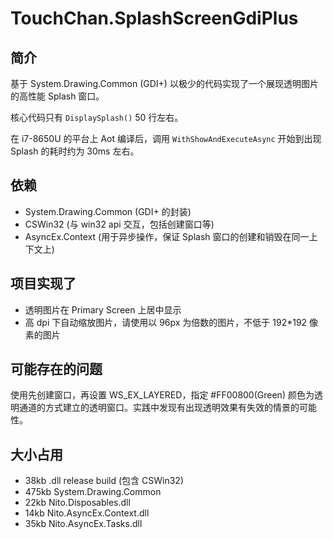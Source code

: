 ﻿# TouchChan.SplashScreenGdiPlus

## 简介

基于 System.Drawing.Common (GDI+) 以极少的代码实现了一个展现透明图片的高性能 Splash 窗口。

核心代码只有 `DisplaySplash()` 50 行左右。

在 i7-8650U 的平台上 Aot 编译后，调用 `WithShowAndExecuteAsync` 开始到出现 Splash 的耗时约为 30ms 左右。

## 依赖

* System.Drawing.Common (GDI+ 的封装)
* CSWin32 (与 win32 api 交互，包括创建窗口等)
* AsyncEx.Context (用于异步操作，保证 Splash 窗口的创建和销毁在同一上下文上)

## 项目实现了

* 透明图片在 Primary Screen 上居中显示
* 高 dpi 下自动缩放图片，请使用以 96px 为倍数的图片，不低于 192*192 像素的图片

## 可能存在的问题

使用先创建窗口，再设置 WS_EX_LAYERED，指定 #FF00800(Green) 颜色为透明通道的方式建立的透明窗口。实践中发现有出现透明效果有失效的情景的可能性。

## 大小占用

* 38kb .dll release build (包含 CSWin32)
* 475kb System.Drawing.Common
* 22kb Nito.Disposables.dll 
* 14kb Nito.AsyncEx.Context.dll 
* 35kb Nito.AsyncEx.Tasks.dll